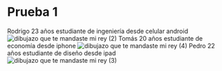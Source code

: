 # Prueba 1
Rodrigo 23 años estudiante de ingeniería desde celular android
![dibujazo que te mandaste mi rey (2)](https://user-images.githubusercontent.com/101114664/160781703-b4af4c36-5646-44a3-a610-16f7a73d6709.jpg)
Tomás 20 años estudiante de economía desde iphone
![dibujazo que te mandaste mi rey (4)](https://user-images.githubusercontent.com/101114664/160781707-52cfaa8e-892b-47a5-a614-b27772e4da54.jpg)
Pedro 22 años estudiante de diseño desde ipad
![dibujazo que te mandaste mi rey (3)](https://user-images.githubusercontent.com/101114664/160781708-8d151dc7-08ac-44cc-9e04-cf8f050c3e66.jpg)
